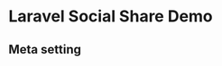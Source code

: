 # Laravel Social Share Demo

## Meta setting

<meta property="og:locale" content="en_US" />
<meta property="og:type" content="article" />
<meta property="og:title" content="SPSCloud Screenwriting competition" />
<meta property="og:description" content="I have just entered the SPSCloud FREE screenwriting competition." />
<meta property="og:site_name" content="SPSCloud" />
<meta property="article:published_time" content="2020-11-13T06:24:02+00:00" />
<meta property="og:image" content="https://spscloud.io/wp-content/uploads/2020/11/spsc-trophy-208x300.jpg" />
<meta name="twitter:card" content="summary_large_image" />
<meta name="twitter:label1" content="Written by">
<meta name="twitter:data1" content="David Raynor">
<meta name="twitter:label2" content="Est. reading time">
<meta name="twitter:data2" content="1 minute">
